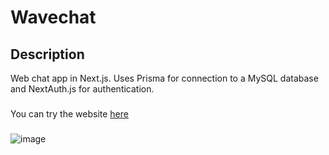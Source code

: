 # Wavechat
## Description
Web chat app in Next.js. Uses Prisma for connection to a MySQL database and NextAuth.js for authentication.
###
You can try the website [here](https://wavechat.vercel.app/)
###
![image](https://github.com/picl-m/wavechat/assets/87586480/62ff3bf6-0eeb-422a-8fdc-4241fe66cdfb)
